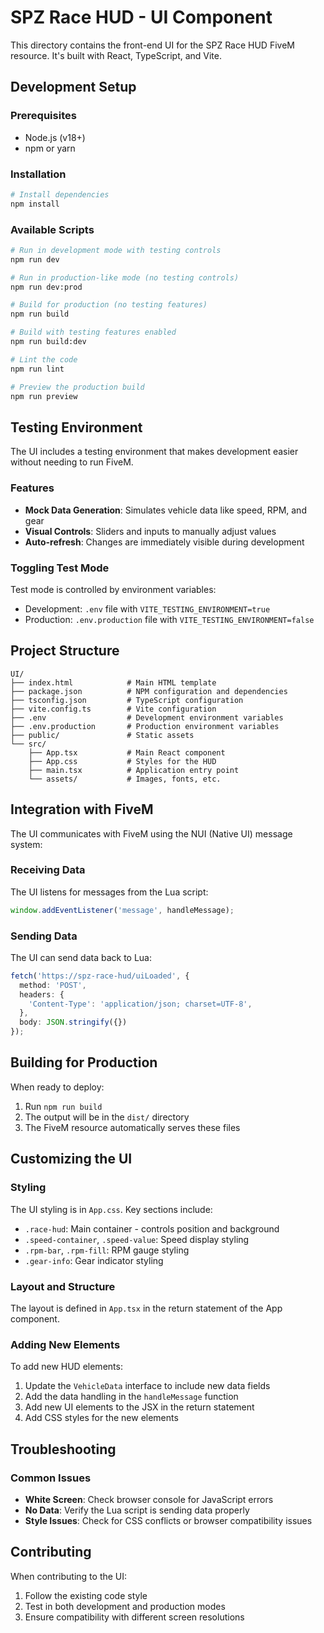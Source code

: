 # SPZ Race HUD - UI Component

This directory contains the front-end UI for the SPZ Race HUD FiveM resource. It's built with React, TypeScript, and Vite.

## Development Setup

### Prerequisites

- Node.js (v18+)
- npm or yarn

### Installation

```bash
# Install dependencies
npm install
```

### Available Scripts

```bash
# Run in development mode with testing controls
npm run dev

# Run in production-like mode (no testing controls)
npm run dev:prod

# Build for production (no testing features)
npm run build

# Build with testing features enabled
npm run build:dev

# Lint the code
npm run lint

# Preview the production build
npm run preview
```

## Testing Environment

The UI includes a testing environment that makes development easier without needing to run FiveM.

### Features

- **Mock Data Generation**: Simulates vehicle data like speed, RPM, and gear
- **Visual Controls**: Sliders and inputs to manually adjust values
- **Auto-refresh**: Changes are immediately visible during development

### Toggling Test Mode

Test mode is controlled by environment variables:

- Development: `.env` file with `VITE_TESTING_ENVIRONMENT=true`
- Production: `.env.production` file with `VITE_TESTING_ENVIRONMENT=false`

## Project Structure

```
UI/
├── index.html            # Main HTML template
├── package.json          # NPM configuration and dependencies
├── tsconfig.json         # TypeScript configuration
├── vite.config.ts        # Vite configuration
├── .env                  # Development environment variables
├── .env.production       # Production environment variables
├── public/               # Static assets
└── src/
    ├── App.tsx           # Main React component
    ├── App.css           # Styles for the HUD
    ├── main.tsx          # Application entry point
    └── assets/           # Images, fonts, etc.
```

## Integration with FiveM

The UI communicates with FiveM using the NUI (Native UI) message system:

### Receiving Data

The UI listens for messages from the Lua script:

```typescript
window.addEventListener('message', handleMessage);
```

### Sending Data

The UI can send data back to Lua:

```typescript
fetch('https://spz-race-hud/uiLoaded', {
  method: 'POST',
  headers: {
    'Content-Type': 'application/json; charset=UTF-8',
  },
  body: JSON.stringify({})
});
```

## Building for Production

When ready to deploy:

1. Run `npm run build`
2. The output will be in the `dist/` directory
3. The FiveM resource automatically serves these files

## Customizing the UI

### Styling

The UI styling is in `App.css`. Key sections include:

- `.race-hud`: Main container - controls position and background
- `.speed-container`, `.speed-value`: Speed display styling
- `.rpm-bar`, `.rpm-fill`: RPM gauge styling
- `.gear-info`: Gear indicator styling

### Layout and Structure

The layout is defined in `App.tsx` in the return statement of the App component.

### Adding New Elements

To add new HUD elements:

1. Update the `VehicleData` interface to include new data fields
2. Add the data handling in the `handleMessage` function
3. Add new UI elements to the JSX in the return statement
4. Add CSS styles for the new elements

## Troubleshooting

### Common Issues

- **White Screen**: Check browser console for JavaScript errors
- **No Data**: Verify the Lua script is sending data properly
- **Style Issues**: Check for CSS conflicts or browser compatibility issues

## Contributing

When contributing to the UI:

1. Follow the existing code style
2. Test in both development and production modes
3. Ensure compatibility with different screen resolutions
